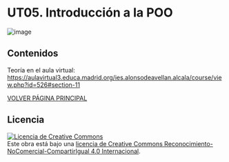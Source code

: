 # UT05. Introducción a la POO

![image](https://github.com/profeMelola/Programacion-04-2023-24/assets/91023374/eb753e10-7450-4889-8504-1eabfcd0e9a4)

## Contenidos

Teoría en el aula virtual: 
https://aulavirtual3.educa.madrid.org/ies.alonsodeavellan.alcala/course/view.php?id=526#section-11


[VOLVER PÁGINA PRINCIPAL](https://github.com/profeMelola/Programacion-00-2023-24)

## Licencia

<a rel="license" href="http://creativecommons.org/licenses/by-nc-sa/4.0/"><img alt="Licencia de Creative Commons" style="border-width:0" src="https://i.creativecommons.org/l/by-nc-sa/4.0/88x31.png" /></a><br />Este obra está bajo una <a rel="license" href="http://creativecommons.org/licenses/by-nc-sa/4.0/">licencia de Creative Commons Reconocimiento-NoComercial-CompartirIgual 4.0 Internacional</a>.

